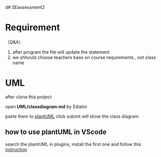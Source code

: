 d# SEassessment2

# Requirement
（Q&A）
1. after program the file will update the statement
2. we shhould choose teachers base on course requirements , not class name

# UML
after clone this project

open **UML/classdiagram.md** by Ediator

paste them to [plantUML](https://www.plantuml.com/plantuml/umla/VL9FJ_im3BtlKrWz_NwW7RXps83Z16ZZFfd6wuBQP2GfKZNuxZXTmb9hsYr-_cE_bxVm0LtektPMj-Wzl9Bpri0HPdFmmMdJWC6EOgXD06m8_X8D6KKERk7BQWMUmZQM_ljV8jW8uDHqnWwEvtBuCqiNB5MdZUOL6Ao38wzREeV3YY5UZBkTpwser7P4hapRn7oS8kPY6PqfTVWnXW_MjeG6EAzDJ9IKojOfEMvFK9OeWQ8kZxro-EfbC-NUsil4yvVjj4dezdsGInMr5EYYMYVGdtQdMVVVSobOaKcYyeLGtLLmmqZLeHcgL9GfFDhUUNh2GCnaj8_28RqwQy8-lGV2YOkuIiWQYwTGx95450Og9NmZhFUiyfe-U-teUFxcCVySVJqlhkGiki0l0PDH2OpNrdZ0MWScaZKP1IoFo-E5zVDu0O_Z9PYto0do_wHfrj8qhZHDc2eYxIFpR2J9fJ2JA1PdoNGocFWJQQ12TUOYix9PnboQBRWWe_gk_GK0) click submit will show the class diagram
## how to use plantUML in VScode
search the plantUML in plugins, install the first one
and follow this [instruction](https://marketplace.visualstudio.com/items?itemName=jebbs.plantuml)

